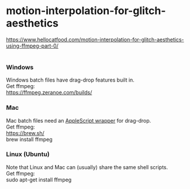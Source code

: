 # motion-interpolation-for-glitch-aesthetics
https://www.hellocatfood.com/motion-interpolation-for-glitch-aesthetics-using-ffmpeg-part-0/ <br>
<br>

### Windows
Windows batch files have drag-drop features built in.<br>
Get ffmpeg: <br>
https://ffmpeg.zeranoe.com/builds/

### Mac
Mac batch files need an <a href="https://apple.stackexchange.com/questions/91285/how-do-i-make-a-bash-script-so-that-i-can-drag-its-input-on-top-of-the-icon">AppleScript wrapper</a> for drag-drop.<br>
Get ffmpeg: <br>
https://brew.sh/ <br>
brew install ffmpeg

### Linux (Ubuntu)
Note that Linux and Mac can (usually) share the same shell scripts.<br>
Get ffmpeg: <br>
sudo apt-get install ffmpeg

